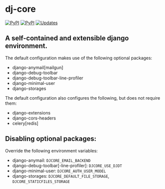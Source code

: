 # dj-core
[![PyPI](https://img.shields.io/pypi/pyversions/dj-core.svg)](https://pypi.org/project/dj-core/)
[![PyPI](https://img.shields.io/pypi/v/dj-core.svg)](https://pypi.org/project/dj-core/)
[![Updates](https://pyup.io/repos/github/ionata/dj-core/shield.svg)](https://pyup.io/repos/github/ionata/dj-core/)

## A self-contained and extensible django environment.
The default configuration makes use of the following optional packages:
- django-anymail[mailgun]
- django-debug-toolbar
- django-debug-toolbar-line-profiler
- django-minimal-user
- django-storages

The default configuration also configures the following, but does not require them:
- django-extensions
- django-cors-headers
- celery[redis]

## Disabling optional packages:
Override the following environment variables:
- django-anymail: `DJCORE_EMAIL_BACKEND`
- django-debug-toolbar[-line-profiler]: `DJCORE_USE_DJDT`
- django-minimal-user: `DJCORE_AUTH_USER_MODEL`
- django-storages: `DJCORE_DEFAULT_FILE_STORAGE`, `DJCORE_STATICFILES_STORAGE`
